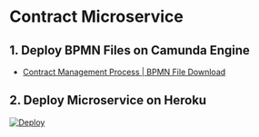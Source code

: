 # Contract Microservice

## 1. Deploy BPMN Files on Camunda Engine
- [Contract Management Process | BPMN File Download](https://cdn.jsdelivr.net/gh/DigiPR/digient-contract@master/modelling/PBL%20Case%206%20-%20Contract.bpmn)

## 2. Deploy Microservice on Heroku
[![Deploy](https://www.herokucdn.com/deploy/button.svg)](https://heroku.com/deploy?template=https://github.com/DigiPR/digient-contract)

